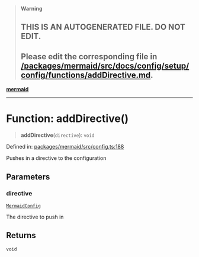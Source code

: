 > **Warning**
>
> ## THIS IS AN AUTOGENERATED FILE. DO NOT EDIT.
>
> ## Please edit the corresponding file in [/packages/mermaid/src/docs/config/setup/config/functions/addDirective.md](../../../../../packages/mermaid/src/docs/config/setup/config/functions/addDirective.md).

[**mermaid**](../../README.md)

---

# Function: addDirective()

> **addDirective**(`directive`): `void`

Defined in: [packages/mermaid/src/config.ts:188](https://github.com/mermaid-js/mermaid/blob/master/packages/mermaid/src/config.ts#L188)

Pushes in a directive to the configuration

## Parameters

### directive

[`MermaidConfig`](../../mermaid/interfaces/MermaidConfig.md)

The directive to push in

## Returns

`void`
